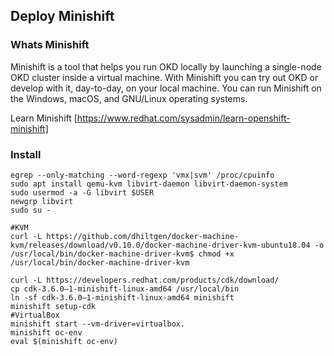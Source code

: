## Deploy Minishift

### Whats Minishift

Minishift is a tool that helps you run OKD locally by launching a single-node OKD cluster inside a virtual machine. With Minishift you can try out OKD or develop with it, day-to-day, on your local machine. You can run Minishift on the Windows, macOS, and GNU/Linux operating systems.

Learn Minishift [https://www.redhat.com/sysadmin/learn-openshift-minishift]

### Install 

```console
egrep --only-matching --word-regexp 'vmx|svm' /proc/cpuinfo
sudo apt install qemu-kvm libvirt-daemon libvirt-daemon-system
sudo usermod -a -G libvirt $USER
newgrp libvirt
sudo su -

#KVM
curl -L https://github.com/dhiltgen/docker-machine-kvm/releases/download/v0.10.0/docker-machine-driver-kvm-ubuntu18.04 -o /usr/local/bin/docker-machine-driver-kvm$ chmod +x /usr/local/bin/docker-machine-driver-kvm

curl -L https://developers.redhat.com/products/cdk/download/
cp cdk-3.6.0–1-minishift-linux-amd64 /usr/local/bin
ln -sf cdk-3.6.0–1-minishift-linux-amd64 minishift
minishift setup-cdk
#VirtualBox
minishift start --vm-driver=virtualbox.
minishift oc-env
eval $(minishift oc-env)
```